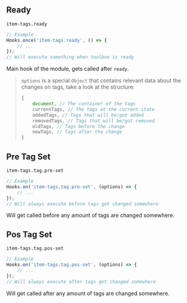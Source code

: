 ## Ready
`item-tags.ready`
```js
// Example
Hooks.once('item-tags.ready', () => {
    // ...
});
// Will execute something when toolbox is ready
```
Main hook of the module, gets called after `ready`.

> `options` is a special `Object` that contains relevant data about the changes on tags, take a look at the structure:
> ```js
> {
>     document, // The container of the tags
>     currentTags, // The tags at the current state
>     addedTags, // Tags that will be/got added
>     removedTags, // Tags that will be/got removed
>     oldTags, // Tags before the change
>     newTags, // Tags after the change
> }
> ```

## Pre Tag Set
`item-tags.tag.pre-set`
```js
// Example
Hooks.on('item-tags.tag.pre-set', (options) => {
    // ...
});
// Will always execute before tags get changed somewhere
```
Will get called before any amount of tags are changed somewhere.

## Pos Tag Set
`item-tags.tag.pos-set`
```js
// Example
Hooks.on('item-tags.tag.pos-set', (options) => {
    // ...
});
// Will always execute after tags get changed somewhere
```
Will get called after any amount of tags are changed somewhere.
